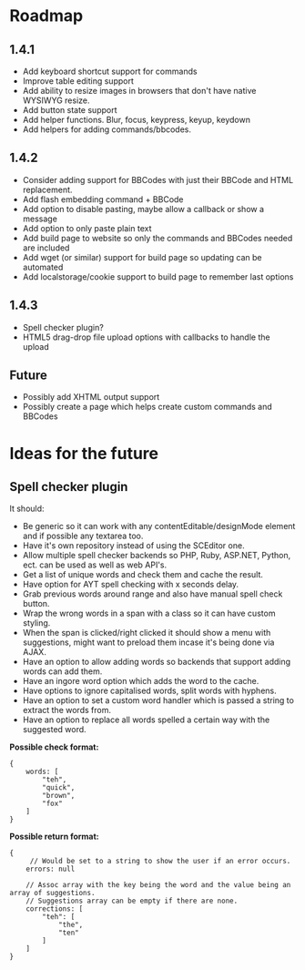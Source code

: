 # Roadmap

## 1.4.1

   * Add keyboard shortcut support for commands
   * Improve table editing support
   * Add ability to resize images in browsers that don't have native WYSIWYG resize.
   * Add button state support
   * Add helper functions. Blur, focus, keypress, keyup, keydown
   * Add helpers for adding commands/bbcodes.


## 1.4.2

   * Consider adding support for BBCodes with just their BBCode and HTML replacement.
   * Add flash embedding command + BBCode
   * Add option to disable pasting, maybe allow a callback or show a message
   * Add option to only paste plain text
   * Add build page to website so only the commands and BBCodes needed are included
   * Add wget (or similar) support for build page so updating can be automated
   * Add localstorage/cookie support to build page to remember last options


## 1.4.3

   * Spell checker plugin?
   * HTML5 drag-drop file upload options with callbacks to handle the upload


## Future
   * Possibly add XHTML output support
   * Possibly create a page which helps create custom commands and BBCodes


# Ideas for the future

## Spell checker plugin

It should:

   * Be generic so it can work with any contentEditable/designMode element and if possible any textarea too.
   * Have it's own repository instead of using the SCEditor one.
   * Allow multiple spell checker backends so PHP, Ruby, ASP.NET, Python, ect. can be used as well as web API's.
   * Get a list of unique words and check them and cache the result.
   * Have option for AYT spell checking with x seconds delay.
   * Grab previous words around range and also have manual spell check button.
   * Wrap the wrong words in a span with a class so it can have custom styling.
   * When the span is clicked/right clicked it should show a menu with suggestions, might want to preload them incase it's being done via AJAX.
   * Have an option to allow adding words so backends that support adding words can add them.
   * Have an ingore word option which adds the word to the cache.
   * Have options to ignore capitalised words, split words with hyphens.
   * Have an option to set a custom word handler which is passed a string to extract the words from.
   * Have an option to replace all words spelled a certain way with the suggested word.

**Possible check format:**

	{
		words: [
			"teh",
			"quick",
			"brown",
			"fox"
		]
	}

**Possible return format:**

	{
		 // Would be set to a string to show the user if an error occurs.
		errors: null

		// Assoc array with the key being the word and the value being an array of suggestions.
		// Suggestions array can be empty if there are none.
		corrections: [
			"teh": [
				"the",
				"ten"
			]
		]
	}